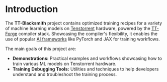 # Introduction

The **TT-Blacksmith** project contains optimized training recipes for a variety of machine learning models on [Tenstorrent](https://tenstorrent.com/) hardware, powered by the [TT-Forge](https://github.com/tenstorrent/tt-forge) compiler stack. Showcasing the compiler's flexibility, it enables the use of popular [AI frameworks](https://github.com/tenstorrent/tt-forge?tab=readme-ov-file#current-ai-framework-front-end-projects) like PyTorch and JAX for training workflows.

The main goals of this project are:
- **Demonstrations:** Practical examples and workflows showcasing how to train various ML models on Tenstorrent hardware.
- **Training Debugging Tools:** Utilities and techniques to help developers understand and troubleshoot the training process.